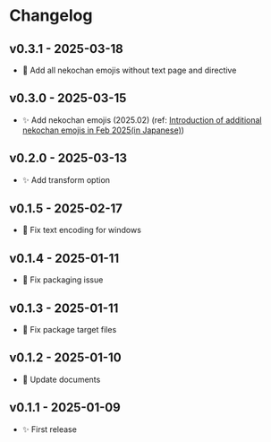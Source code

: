 # Changelog

## v0.3.1 - 2025-03-18

* 📝 Add all nekochan emojis without text page and directive

## v0.3.0 - 2025-03-15

* ✨ Add nekochan emojis (2025.02) (ref: [Introduction of additional nekochan emojis in Feb 2025(in Japanese)](https://note.com/shikamatsu/n/ncd113e01e2a4))

## v0.2.0 - 2025-03-13

* ✨ Add transform option

## v0.1.5 - 2025-02-17

* 🐛 Fix text encoding for windows

## v0.1.4 - 2025-01-11

* 💚 Fix packaging issue

## v0.1.3 - 2025-01-11

* 💚 Fix package target files

## v0.1.2 - 2025-01-10

* 📝 Update documents

## v0.1.1  - 2025-01-09

* ✨ First release
